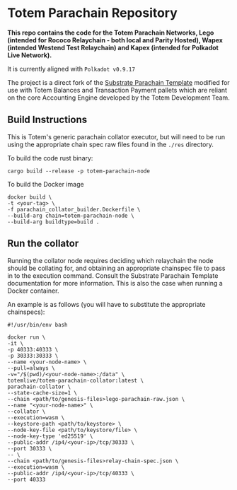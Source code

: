 # Totem Parachain Repository

**This repo contains the code for the Totem Parachain Networks, Lego (intended for Rococo Relaychain - both local and Parity Hosted), Wapex (intended Westend Test Relaychain) and Kapex (intended for Polkadot Live Network).**

It is currently aligned with `Polkadot v0.9.17`

The project is a direct fork of the [Substrate Parachain Template](https://github.com/substrate-developer-hub/substrate-parachain-template) modified for use with Totem Balances and Transaction Payment pallets which are reliant on the core Accounting Engine developed by the Totem Development Team.

## Build Instructions

This is Totem's generic parachain collator executor, but will need to be run using the appropriate chain spec raw files found in the `./res` directory.

To build the code rust binary:

    cargo build --release -p totem-parachain-node

To build the Docker image

    docker build \
    -t <your-tag> \
    -f parachain_collator_builder.Dockerfile \
    --build-arg chain=totem-parachain-node \
    --build-arg buildtype=build .

## Run the collator

Running the collator node requires deciding which relaychain the node should be collating for, and obtaining an appropriate chainspec file to pass in to the execution command. Consult the Substrate Parachain Template documentation for more information. This is also the case when running a Docker container.

An example is as follows (you will have to substitute the appropriate chainspecs):

```shell
#!/usr/bin/env bash

docker run \
-it \
-p 40333:40333 \
-p 30333:30333 \
--name <your-node-name> \
--pull=always \
-v="/$(pwd)/<your-node-name>:/data" \
totemlive/totem-parachain-collator:latest \
parachain-collator \
--state-cache-size=1 \
--chain <path/to/genesis-files>lego-parachain-raw.json \
--name "<your-node-name>" \
--collator \
--execution=wasm \
--keystore-path <path/to/keystore> \
--node-key-file <path/to/keystore/file> \
--node-key-type 'ed25519' \
--public-addr /ip4/<your-ip>/tcp/30333 \
--port 30333 \
-- \
--chain <path/to/genesis-files>relay-chain-spec.json \
--execution=wasm \
--public-addr /ip4/<your-ip>/tcp/40333 \
--port 40333
```